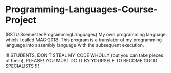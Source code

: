 # Programming-Languages-Course-Project
(BSTU.3semester.ProgrammingLanguages) My own programming language which I called MAG-2018. This program is a translator of my programming language into assembly language with the subsequent execution. 

!!! STUDENTS, DON'T STEAL MY CODE WHOLLY (but you can take pieces of them), PLEASE! YOU MUST DO IT BY YOURSELF TO BECOME GOOD SPECIALISTS !!!
